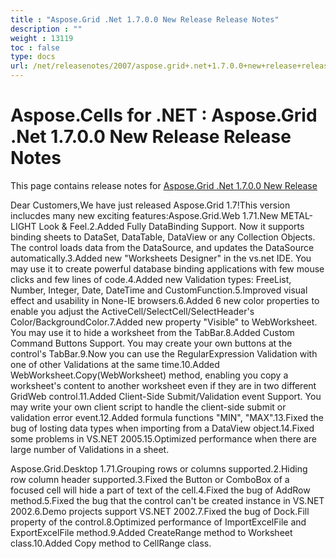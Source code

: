 ```yaml
---
title : "Aspose.Grid .Net 1.7.0.0 New Release Release Notes" 
description : "" 
weight : 13119 
toc : false
type: docs
url: /net/releasenotes/2007/aspose.grid+.net+1.7.0.0+new+release+release+notes/
---
```


# Aspose.Cells for .NET : Aspose.Grid .Net 1.7.0.0 New Release Release Notes


This page contains release notes for [Aspose.Grid .Net 1.7.0.0 New Release](http://www.aspose.com/downloads/cells/net/new-releases/aspose.grid-.net-1.7.0.0-new-release/)

Dear Customers,We have just released Aspose.Grid 1.7!This version inclucdes many new exciting features:Aspose.Grid.Web 1.71.New METAL-LIGHT Look & Feel.2.Added Fully DataBinding Support. Now it supports binding sheets to DataSet, DataTable, DataView or any Collection Objects. The control loads data from the DataSource, and updates the DataSource automatically.3.Added new "Worksheets Designer" in the vs.net IDE. You may use it to create powerful database binding applications with few mouse clicks and few lines of code.4.Added new Validation types: FreeList, Number, Integer, Date, DateTime and CustomFunction.5.Improved visual effect and usability in None-IE browsers.6.Added 6 new color properties to enable you adjust the ActiveCell/SelectCell/SelectHeader's Color/BackgroundColor.7.Added new property "Visible" to WebWorksheet. You may use it to hide a worksheet from the TabBar.8.Added Custom Command Buttons Support. You may create your own buttons at the control's TabBar.9.Now you can use the RegularExpression Validation with one of other Validations at the same time.10.Added WebWorksheet.Copy(WebWorksheet) method, enabling you copy a worksheet's content to another worksheet even if they are in two different GridWeb control.11.Added Client-Side Submit/Validation event Support. You may write your own client script to handle the client-side submit or validation error event.12.Added formula functions "MIN", "MAX".13.Fixed the bug of losting data types when importing from a DataView object.14.Fixed some problems in VS.NET 2005.15.Optimized performance when there are large number of Validations in a sheet.

Aspose.Grid.Desktop 1.71.Grouping rows or columns supported.2.Hiding row column header supported.3.Fixed the Button or ComboBox of a focused cell will hide a part of text of the cell.4.Fixed the bug of AddRow method.5.Fixed the bug that the control can't be created instance in VS.NET 2002.6.Demo projects support VS.NET 2002.7.Fixed the bug of Dock.Fill property of the control.8.Optimized performance of ImportExcelFile and ExportExcelFile method.9.Added CreateRange method to Worksheet class.10.Added Copy method to CellRange class.


